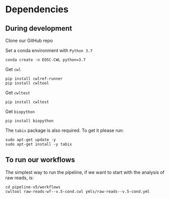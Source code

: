# Dependencies 

## During development

Clone our GitHub repo

Set a conda environment with `Python 3.7`

```
conda create -n EOSC-CWL python=3.7
```

Get `cwl` 

```
pip install cwlref-runner
pip install cwltool
```

Get `cwltest`

```
pip install cwltest
```

Get `biopython`


    pip install biopython


The `tabix` package is also required. To get it please run:

    sudo apt-get update -y
    sudo apt-get install -y tabix



## To run our workflows

The simplest way to run the pipeline, if we want to start with the analysis of raw reads, is:

``` 
cd pipeline-v5/workflows
cwltool raw-reads-wf--v.5-cond.cwl ymls/raw-reads--v.5-cond.yml
```



